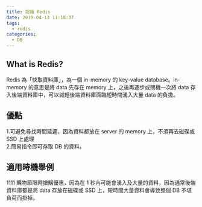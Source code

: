 ```yaml
---
title: 認識 Redis
date: 2019-04-13 11:18:37
tags:
  - redis
categories:
  - DB
---
```


## What is Redis?

Redis 為「快取資料庫」，為一個 in-memory 的 key-value database。in-memory 的意思是將 data 先存在 memory 上，之後再逐步或關機一次將 data 存入後端資料庫中，可以減輕後端資料庫面臨短時間湧入大量 data 的負擔。

## 優點

1.可避免尋找時間延遲，因為資料都放在 server 的 memory 上，不須再去磁碟或 SSD 上處理  
2.簡易指令即可存取 DB 的資料。

## 適用時機舉例

1111 購物節限時搶購優惠，因為在 1 秒內可能會湧入及大量的資料，因為通常後端資料庫都是將 data 存放在磁碟或 SSD 上，短時間大量資料會導致整個 DB 不堪負荷而掛掉。
